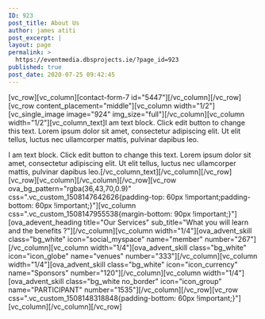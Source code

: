 ```yaml
---
ID: 923
post_title: About Us
author: james atiti
post_excerpt: |
layout: page
permalink: >
  https://eventmedia.dbsprojects.ie/?page_id=923
published: true
post_date: 2020-07-25 09:42:45
---
```

[vc_row][vc_column][contact-form-7 id="5447"][/vc_column][/vc_row][vc_row content_placement="middle"][vc_column width="1/2"][vc_single_image image="924" img_size="full"][/vc_column][vc_column width="1/2"][vc_column_text]I am text block. Click edit button to change this text. Lorem ipsum dolor sit amet, consectetur adipiscing elit. Ut elit tellus, luctus nec ullamcorper mattis, pulvinar dapibus leo.

I am text block. Click edit button to change this text. Lorem ipsum dolor sit amet, consectetur adipiscing elit. Ut elit tellus, luctus nec ullamcorper mattis, pulvinar dapibus leo.[/vc_column_text][/vc_column][/vc_row][vc_row][vc_column][/vc_column][/vc_row][vc_row ova_bg_pattern="rgba(36,43,70,0.9)" css=".vc_custom_1508147642626{padding-top: 60px !important;padding-bottom: 60px !important;}"][vc_column css=".vc_custom_1508147955538{margin-bottom: 90px !important;}"][ova_adevent_heading title="Our Services" sub_title="What you will learn and the benefits ?"][/vc_column][vc_column width="1/4"][ova_advent_skill class="bg_white" icon="social_myspace" name="member" number="267"][/vc_column][vc_column width="1/4"][ova_advent_skill class="bg_white" icon="icon_globe" name="venues" number="333"][/vc_column][vc_column width="1/4"][ova_advent_skill class="bg_white" icon="icon_currency" name="Sponsors" number="120"][/vc_column][vc_column width="1/4"][ova_advent_skill class="bg_white no_border" icon="icon_group" name="PARTICIPANT" number="1535"][/vc_column][/vc_row][vc_row css=".vc_custom_1508148318848{padding-bottom: 60px !important;}"][vc_column][/vc_column][/vc_row]